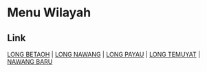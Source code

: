 # Menu Wilayah

## Link

[LONG BETAOH](https://github.com/gigit-pemilu/pemilu-2024-65-kalimantan-utara/tree/main/pileg-dpr/hitung-suara/sub/65-kalimantan-utara/sub/02-malinau/sub/05-kayan-hulu/sub/2004-long-betaoh)
 | 
[LONG NAWANG](https://github.com/gigit-pemilu/pemilu-2024-65-kalimantan-utara/tree/main/pileg-dpr/hitung-suara/sub/65-kalimantan-utara/sub/02-malinau/sub/05-kayan-hulu/sub/2001-long-nawang)
 | 
[LONG PAYAU](https://github.com/gigit-pemilu/pemilu-2024-65-kalimantan-utara/tree/main/pileg-dpr/hitung-suara/sub/65-kalimantan-utara/sub/02-malinau/sub/05-kayan-hulu/sub/2005-long-payau)
 | 
[LONG TEMUYAT](https://github.com/gigit-pemilu/pemilu-2024-65-kalimantan-utara/tree/main/pileg-dpr/hitung-suara/sub/65-kalimantan-utara/sub/02-malinau/sub/05-kayan-hulu/sub/2003-long-temuyat)
 | 
[NAWANG BARU](https://github.com/gigit-pemilu/pemilu-2024-65-kalimantan-utara/tree/main/pileg-dpr/hitung-suara/sub/65-kalimantan-utara/sub/02-malinau/sub/05-kayan-hulu/sub/2002-nawang-baru)

